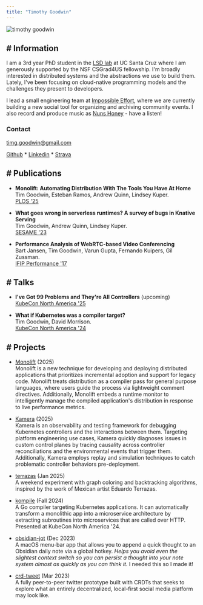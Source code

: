 ```yaml
---
title: "Timothy Goodwin"
---
```

![timothy goodwin](/images/timothy_goodwin-3-2.jpg)
## # Information

I am a 3rd year PhD student in the [LSD lab](https://lsd.ucsc.edu) at UC Santa Cruz where I am generously supported by the NSF CSGrad4US fellowship. I'm broadly interested in distributed systems and the abstractions we use to build them. Lately, I've been focusing on cloud-native programming models and the challenges they present to developers.

I lead a small engineering team at [Impossible Effort](https://hpngs.com), where we are currently building a new social tool for organizing and archiving community events. I also record and produce music as [Nuns Honey](https://nunshoney.bandcamp.com) - have a listen!

### Contact
timg.goodwin@gmail.com

[Github](https://github.com/tgoodwin) * [Linkedin](https://www.linkedin.com/in/tgoodwin17/) * [Strava](https://www.strava.com/athletes/43726571)

## # Publications
- **Monolift: Automating Distribution With The Tools You Have At Home**\
Tim Goodwin, Esteban Ramos, Andrew Quinn, Lindsey Kuper.\
[PLOS '25](https://dl.acm.org/doi/10.1145/3764860.3768327)

- **What goes wrong in serverless runtimes? A survey of bugs in Knative Serving**\
Tim Goodwin, Andrew Quinn, Lindsey Kuper.\
[SESAME '23](https://dl.acm.org/doi/10.1145/3592533.3592806)

- **Performance Analysis of WebRTC-based Video Conferencing**\
Bart Jansen, Tim Goodwin, Varun Gupta, Fernando Kuipers, Gil Zussman.\
[IFIP Performance '17](https://dl.acm.org/toc/sigmetrics/2018/45/3)

## # Talks
- **I've Got 99 Problems and They're All Controllers** (upcoming)\
[KubeCon North America '25](https://sched.co/27FXy)

- **What if Kubernetes was a compiler target?**\
Tim Goodwin, David Morrison.\
[KubeCon North America '24](https://kccncna2024.sched.com/event/1i7pc/what-if-kubernetes-was-a-compiler-target-david-morrison-applied-computing-research-labs-tim-goodwin-uc-santa-cruz)

## # Projects
- [Monolift](https://github.com/tgoodwin/monolift) (2025)\
Monolift is a new technique for developing and deploying distributed applications that prioritizes incremental adoption and support for legacy code. Monolift treats distribution as a compiler pass for general purpose languages, where users guide the process via lightweight comment directives. Additionally, Monolift embeds a runtime monitor to intelligently manage the compiled application's distribution in response to live performance metrics.

- [Kamera](https://github.com/tgoodwin/kamera) (2025)\
Kamera is an observability and testing framework for debugging Kubernetes controllers and the interactions between them. Targeting platform engineering use cases, Kamera quickly diagnoses issues in custom control planes by tracing causality across controller reconciliations and the environmental events that trigger them. Additionally, Kamera employs replay and simulation techniques to catch problematic controller behaviors pre-deployment.

- [terrazas](https://discrete.events/terrazas) (Jan 2025)\
A weekend experiment with graph coloring and backtracking algorithms, inspired by the work of Mexican artist Eduardo Terrazas.

- [kompile](https://github.com/acrlabs/kompile) (Fall 2024)\
A Go compiler targeting Kubernetes applications. It can automatically transform a monolithic app into a microservice architecture by extracting subroutines into microservices that are called over HTTP. Presented at KubeCon North America '24.

- [obsidian-jot](https://github.com/tgoodwin/obsidian-jot) (Dec 2023)\
A macOS menu-bar app that allows you to append a quick thought to an Obsidian daily note via a global hotkey. _Helps you avoid even the slightest context switch so you can persist a thought into your note system almost as quickly as you can think it._ I needed this so I made it!

<!--- [running.build](https://running.build) (Jul 2023)\-->
<!--A web app to help plan and track the training blocks for the running events in your life. More of a "birds-eye view" than Strava, and makes it easy to plan runs around your weekly mileage targets.-->

- [crd-tweet](https://github.com/tgoodwin/crd-tweet) (Mar 2023)\
A fully peer-to-peer twitter prototype built with CRDTs that seeks to explore what an entirely decentralized, local-first social media platform may look like.

<!--- [Happenings](https://hpngs.com) (2019 - present)\-->
<!--A social platform for organizing and archiving community events. TypeScript + express web app, as well as a React Native iOS app. -->
<!---->
<!--- [WebRTC-Analyzer](https://github.com/tgoodwin/webRTC-analyzer) (Spring 2017)\-->
<!--A simple video chat server application instrumented to evaluate the performance of the WebRTC protocol under various network conditions.-->
<!---->
<!--- [The Netflix Stream](https://discrete.events/netflix-model) (May 2017)\-->
<!--Essay on the Netflix Stream as a media artifact that explores the connections between internet topology, streaming infrastructure, consumer subjectivity, and environmental consequence.-->
<!---->
<!--- [Blur](https://github.com/dextercallender/blur) (Dec 2016)\-->
<!--A simple, C-like programming language for fast image manipulation and ASCII art creation.-->

<!--- [my ad net](https://my-ad-net.appspot.com/) (Aug 2016)\-->
<!--A ~~live updating~~ visualization of every ad server that exchanges data with my apartment’s local area network. A reciprocal tracking of the systems that collect personal information to serve targeted advertisements. (system offline, site served statically as of 2018).-->
<!---->
<!--- [birdhouse](https://discrete.events/birdhouse/) (Apr 2016)\-->
<!--Website for the Alpha Delta Phi society's birdhouse event that was held on April 16, 2016.-->
<!---->
<!--- [what are you doing](http://tgoodwin.github.io/what-are-you-doing) (Jul 2015)\-->
<!--An instant message love journey involving you and someone else. Please use Chrome for best experience.-->
<!---->
<!--- [Went To Japan](http://tgoodwin.github.io/went-to-japan) (May 2015)\-->
<!--A photo essay and JPEG encoding experiment as my final project for the [Columbia University Japan Study Tour](https://www.college.columbia.edu/news/columbia-university-japan-study-tour-announced).-->

